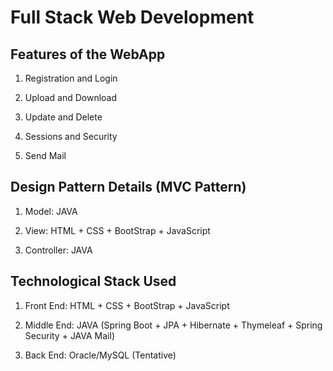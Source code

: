 # Full Stack Web Development

## Features of the WebApp

1. Registration and Login

2. Upload and Download

3. Update and Delete

4. Sessions and Security

5. Send Mail

## Design Pattern Details (MVC Pattern)

1. Model: JAVA

2. View: HTML + CSS + BootStrap + JavaScript

3. Controller: JAVA

## Technological Stack Used

1. Front End: HTML + CSS + BootStrap + JavaScript

2. Middle End: JAVA (Spring Boot + JPA + Hibernate + Thymeleaf + Spring Security + JAVA Mail)

3. Back End: Oracle/MySQL (Tentative)

